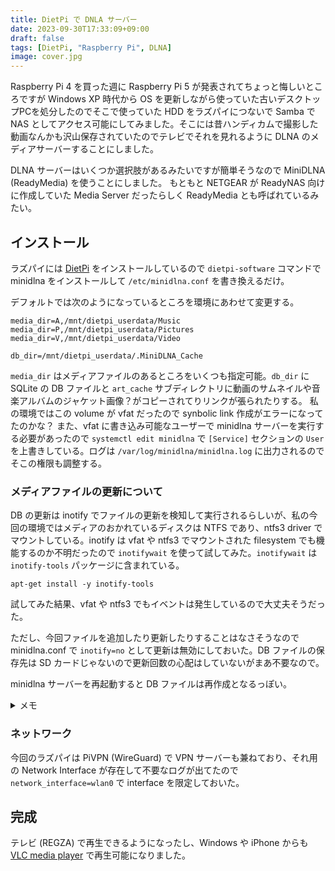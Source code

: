 ```yaml
---
title: DietPi で DNLA サーバー
date: 2023-09-30T17:33:09+09:00
draft: false
tags: [DietPi, "Raspberry Pi", DLNA]
image: cover.jpg
---
```


Raspberry Pi 4 を買った週に Raspberry Pi 5 が発表されてちょっと悔しいところですが Windows XP 時代から OS を更新しながら使っていた古いデスクトップPCを処分したのでそこで使っていた HDD をラズパイにつないで Samba で NAS としてアクセス可能にしてみました。そこには昔ハンディカムで撮影した動画なんかも沢山保存されていたのでテレビでそれを見れるように DLNA のメディアサーバーすることにしました。

DLNA サーバーはいくつか選択肢があるみたいですが簡単そうなので MiniDLNA (ReadyMedia) を使うことにしました。
もともと NETGEAR が ReadyNAS 向けに作成していた Media Server だったらしく ReadyMedia とも呼ばれているみたい。

## インストール

ラズパイには [DietPi](https://dietpi.com/) をインストールしているので `dietpi-software` コマンドで
minidlna をインストールして `/etc/minidlna.conf` を書き換えるだけ。

デフォルトでは次のようになっているところを環境にあわせて変更する。

```
media_dir=A,/mnt/dietpi_userdata/Music
media_dir=P,/mnt/dietpi_userdata/Pictures
media_dir=V,/mnt/dietpi_userdata/Video

db_dir=/mnt/dietpi_userdata/.MiniDLNA_Cache
```

`media_dir` はメディアファイルのあるところをいくつも指定可能。`db_dir` に SQLite の DB ファイルと `art_cache` サブディレクトリに動画のサムネイルや音楽アルバムのジャケット画像？がコピーされてりリンクが張られたりする。
私の環境ではこの volume が vfat だったので synbolic link 作成がエラーになってたのかな？
また、vfat に書き込み可能なユーザーで minidlna サーバーを実行する必要があったので `systemctl edit minidlna` で `[Service]` セクションの `User` を上書きしている。ログは `/var/log/minidlna/minidlna.log` に出力されるのでそこの権限も調整する。

### メディアファイルの更新について

DB の更新は inotify でファイルの更新を検知して実行されるらしいが、私の今回の環境ではメディアのおかれているディスクは NTFS であり、ntfs3 driver でマウントしている。inotify は vfat や ntfs3 でマウントされた filesystem でも機能するのか不明だったので `inotifywait` を使って試してみた。`inotifywait` は `inotify-tools` パッケージに含まれている。

```
apt-get install -y inotify-tools
```

試してみた結果、vfat や ntfs3 でもイベントは発生しているので大丈夫そうだった。

ただし、今回ファイルを追加したり更新したりすることはなさそうなので minidlna.conf で `inotify=no` として更新は無効にしておいた。DB ファイルの保存先は SD カードじゃないので更新回数の心配はしていないがまあ不要なので。

minidlna サーバーを再起動すると DB ファイルは再作成となるっぽい。

<details>
<summary>メモ</summary>

ところで、今回 `/etc/fstab` に次のように書いたが

```
PARTUUID=3081ae75-01 /mnt/extra_data vfat noatime,lazytime,iocharset=utf8,codepage=932,uid=1000,gid=1000 0 2
PARTUUID=40d055f5-85fb-4205-8d91-62d36967ed5c /mnt/desktop ntfs3 noatime,lazytime,iocharset=utf8,uid=1000,gid=1000 0 2
```

`PARTUUID` は lsblk コマンドで確認することができる

```
# lsblk -o NAME,SIZE,TYPE,PTTYPE,FSTYPE,PARTUUID,MOUNTPOINTS
NAME          SIZE TYPE PTTYPE FSTYPE PARTUUID                             MOUNTPOINTS
sda         465.8G disk dos
└─sda1      465.8G part dos    vfat   3081ae75-01                          /mnt/extra_data
sdb           1.8T disk gpt
├─sdb1        128M part gpt           30580f1c-edb5-4418-891d-fc0c1f268d06
└─sdb2        1.8T part gpt    ntfs   40d055f5-85fb-4205-8d91-62d36967ed5c /mnt/desktop
mmcblk0      28.8G disk dos
├─mmcblk0p1   128M part dos    vfat   6d9e65d5-01                          /boot
└─mmcblk0p2  28.7G part dos    ext4   6d9e65d5-02                          /
```

また ntfs3 module は load されていなかったので `/etc/modules` に追加した

```
# /etc/modules: kernel modules to load at boot time.
#
# This file contains the names of kernel modules that should be loaded
# at boot time, one per line. Lines beginning with "#" are ignored.
# Parameters can be specified after the module name.
ntfs3
```

</details>

### ネットワーク

今回のラズパイは PiVPN (WireGuard) で VPN サーバーも兼ねており、それ用の Network Interface が存在して不要なログが出てたので `network_interface=wlan0` で interface を限定しておいた。

## 完成

テレビ (REGZA) で再生できるようになったし、Windows や iPhone からも [VLC media player](https://www.videolan.org/) で再生可能になりました。
